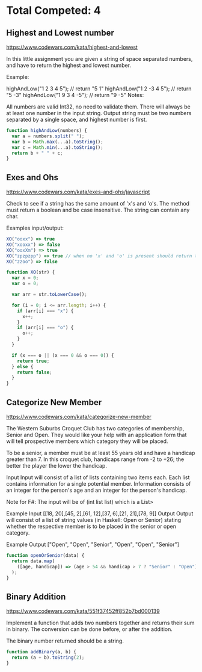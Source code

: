 # Total Competed: 4

## Highest and Lowest number

https://www.codewars.com/kata/highest-and-lowest

In this little assignment you are given a string of space separated numbers, and have to return the highest and lowest number.

Example:

highAndLow("1 2 3 4 5"); // return "5 1"
highAndLow("1 2 -3 4 5"); // return "5 -3"
highAndLow("1 9 3 4 -5"); // return "9 -5"
Notes:

All numbers are valid Int32, no need to validate them.
There will always be at least one number in the input string.
Output string must be two numbers separated by a single space, and highest number is first.

```javascript
function highAndLow(numbers) {
  var a = numbers.split(" ");
  var b = Math.max(...a).toString();
  var c = Math.min(...a).toString();
  return b + " " + c;
}
```

## Exes and Ohs

https://www.codewars.com/kata/exes-and-ohs/javascript

Check to see if a string has the same amount of 'x's and 'o's. The method must return a boolean and be case insensitive. The string can contain any char.

Examples input/output:

```javascript
XO("ooxx") => true
XO("xooxx") => false
XO("ooxXm") => true
XO("zpzpzpp") => true // when no 'x' and 'o' is present should return true
XO("zzoo") => false
```

```javascript
function XO(str) {
  var x = 0;
  var o = 0;

  var arr = str.toLowerCase();

  for (i = 0; i <= arr.length; i++) {
    if (arr[i] === "x") {
      x++;
    }
    if (arr[i] === "o") {
      o++;
    }
  }

  if (x === o || (x === 0 && o === 0)) {
    return true;
  } else {
    return false;
  }
}
```

## Categorize New Member

https://www.codewars.com/kata/categorize-new-member

The Western Suburbs Croquet Club has two categories of membership, Senior and Open. They would like your help with an application form that will tell prospective members which category they will be placed.

To be a senior, a member must be at least 55 years old and have a handicap greater than 7. In this croquet club, handicaps range from -2 to +26; the better the player the lower the handicap.

Input
Input will consist of a list of lists containing two items each. Each list contains information for a single potential member. Information consists of an integer for the person's age and an integer for the person's handicap.

Note for F#: The input will be of (int list list) which is a List>

Example Input
[[18, 20],[45, 2],[61, 12],[37, 6],[21, 21],[78, 9]]
Output
Output will consist of a list of string values (in Haskell: Open or Senior) stating whether the respective member is to be placed in the senior or open category.

Example Output
["Open", "Open", "Senior", "Open", "Open", "Senior"]

```javascript
function openOrSenior(data) {
  return data.map(
    ([age, handicap]) => (age > 54 && handicap > 7 ? "Senior" : "Open")
  );
}
```

## Binary Addition

https://www.codewars.com/kata/551f37452ff852b7bd000139

Implement a function that adds two numbers together and returns their sum in binary. The conversion can be done before, or after the addition.

The binary number returned should be a string.

```javascript
function addBinary(a, b) {
  return (a + b).toString(2);
}
```
